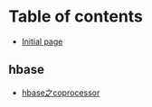# Table of contents

* [Initial page](README.md)

## hbase

* [hbase之coprocessor](hbase/untitled.md)

